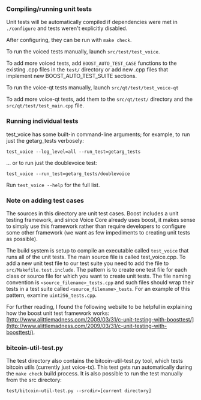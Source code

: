 ### Compiling/running unit tests

Unit tests will be automatically compiled if dependencies were met in `./configure`
and tests weren't explicitly disabled.

After configuring, they can be run with `make check`.

To run the voiced tests manually, launch `src/test/test_voice`.

To add more voiced tests, add `BOOST_AUTO_TEST_CASE` functions to the existing
.cpp files in the `test/` directory or add new .cpp files that
implement new BOOST_AUTO_TEST_SUITE sections.

To run the voice-qt tests manually, launch `src/qt/test/test_voice-qt`

To add more voice-qt tests, add them to the `src/qt/test/` directory and
the `src/qt/test/test_main.cpp` file.

### Running individual tests

test_voice has some built-in command-line arguments; for
example, to run just the getarg_tests verbosely:

    test_voice --log_level=all --run_test=getarg_tests

... or to run just the doublevoice test:

    test_voice --run_test=getarg_tests/doublevoice

Run `test_voice --help` for the full list.

### Note on adding test cases

The sources in this directory are unit test cases.  Boost includes a
unit testing framework, and since Voice Core already uses boost, it makes
sense to simply use this framework rather than require developers to
configure some other framework (we want as few impediments to creating
unit tests as possible).

The build system is setup to compile an executable called `test_voice`
that runs all of the unit tests.  The main source file is called
test_voice.cpp. To add a new unit test file to our test suite you need 
to add the file to `src/Makefile.test.include`. The pattern is to create 
one test file for each class or source file for which you want to create 
unit tests.  The file naming convention is `<source_filename>_tests.cpp` 
and such files should wrap their tests in a test suite 
called `<source_filename>_tests`. For an example of this pattern, 
examine `uint256_tests.cpp`.

For further reading, I found the following website to be helpful in
explaining how the boost unit test framework works:
[http://www.alittlemadness.com/2009/03/31/c-unit-testing-with-boosttest/](http://www.alittlemadness.com/2009/03/31/c-unit-testing-with-boosttest/).

### bitcoin-util-test.py

The test directory also contains the bitcoin-util-test.py tool, which tests bitcoin utils (currently just voice-tx). This test gets run automatically during the `make check` build process. It is also possible to run the test manually from the src directory:

```
test/bitcoin-util-test.py --srcdir=[current directory]

```